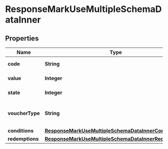 

# ResponseMarkUseMultipleSchemaDataInner


## Properties

| Name | Type | Description | Notes |
|------------ | ------------- | ------------- | -------------|
|**code** | **String** | Voucher code |  [optional] |
|**value** | **Integer** | Value of voucher |  [optional] |
|**state** | **Integer** | State of voucher |  [optional] |
|**voucherType** | **String** | Voucher type, standard or conditional |  [optional] |
|**conditions** | [**ResponseMarkUseMultipleSchemaDataInnerConditions**](ResponseMarkUseMultipleSchemaDataInnerConditions.md) |  |  [optional] |
|**redemptions** | [**ResponseMarkUseMultipleSchemaDataInnerRedemptions**](ResponseMarkUseMultipleSchemaDataInnerRedemptions.md) |  |  [optional] |



